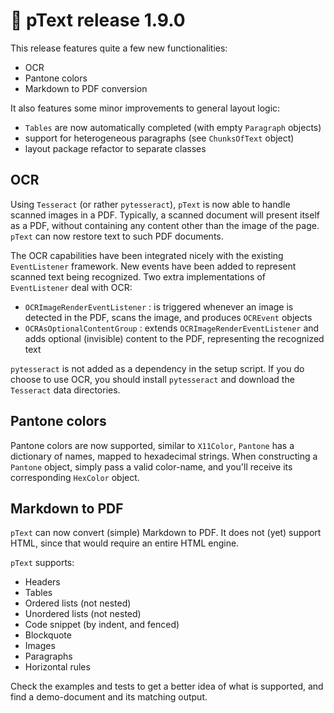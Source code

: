 # :mega: pText release 1.9.0

This release features quite a few new functionalities:
- OCR
- Pantone colors
- Markdown to PDF conversion

It also features some minor improvements to general layout logic:
- `Tables` are now automatically completed (with empty `Paragraph` objects)
- support for heterogeneous paragraphs (see `ChunksOfText` object)
- layout package refactor to separate classes

## OCR

Using `Tesseract` (or rather `pytesseract`), `pText` is now able to handle scanned images in a PDF.
Typically, a scanned document will present itself as a PDF, without containing any content other than the image of the page.
`pText` can now restore text to such PDF documents.

The OCR capabilities have been integrated nicely with the existing `EventListener` framework. New events have been added to represent scanned text being recognized.
Two extra implementations of `EventListener` deal with OCR:

- `OCRImageRenderEventListener` : is triggered whenever an image is detected in the PDF, scans the image, and produces `OCREvent` objects
- `OCRAsOptionalContentGroup` : extends `OCRImageRenderEventListener` and adds optional (invisible) content to the PDF, representing the recognized text    

`pytesseract` is not added as a dependency in the setup script.
If you do choose to use OCR, you should install `pytesseract` and download the `Tesseract` data directories.

## Pantone colors

Pantone colors are now supported, similar to `X11Color`, `Pantone` has a dictionary of names, mapped to hexadecimal strings.
When constructing a `Pantone` object, simply pass a valid color-name, and you'll receive its corresponding `HexColor` object.

## Markdown to PDF

`pText` can now convert (simple) Markdown to PDF.
It does not (yet) support HTML, since that would require an entire HTML engine.

`pText` supports:
- Headers
- Tables
- Ordered lists (not nested)
- Unordered lists (not nested)
- Code snippet (by indent, and fenced)
- Blockquote
- Images
- Paragraphs
- Horizontal rules

Check the examples and tests to get a better idea of what is supported, and find a demo-document and its matching output.